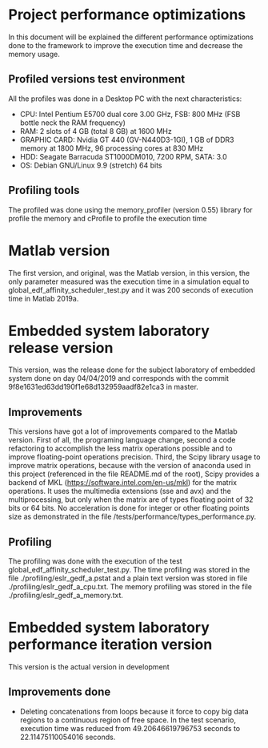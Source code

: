 # Project performance optimizations
In this document will be explained the different performance optimizations done to the framework to improve the execution
time and decrease the memory usage.

## Profiled versions test environment
All the profiles was done in a Desktop PC with the next characteristics:
- CPU: Intel Pentium E5700 dual core 3.00 GHz, FSB: 800 MHz (FSB bottle neck the RAM frequency)
- RAM: 2 slots of 4 GB (total 8 GB) at 1600 MHz
- GRAPHIC CARD: Nvidia GT 440 (GV-N440D3-1GI), 1 GB of DDR3 memory at 1800 MHz, 96 processing cores at 830 MHz
- HDD: Seagate Barracuda ST1000DM010, 7200 RPM, SATA: 3.0
- OS: Debian GNU/Linux 9.9 (stretch) 64 bits

## Profiling tools
The profiled was done using the memory_profiler (version 0.55) library for
profile the memory and cProfile to profile the execution time 

# Matlab version
The first version, and original, was the Matlab version, in this version, the only parameter measured was the execution time
in a simulation equal to global_edf_affinity_scheduler_test.py and it was 200 seconds of execution time in Matlab 2019a.

# Embedded system laboratory release version
This version, was the release done for the subject laboratory of embedded system done on day 04/04/2019 and corresponds
with the commit 9f8e1631ed63dd190f1e68d132959aadf82e1ca3 in master.

## Improvements
This versions have got a lot of improvements compared to the Matlab version. First of all, the programing language change,
second a code refactoring to accomplish the less matrix operations possible and to improve floating-point operations precision.
Third, the Scipy library usage to improve matrix operations, because with the version of anaconda used in this project
(referenced in the file README.md of the root), Scipy provides a backend of MKL (https://software.intel.com/en-us/mkl)
for the matrix operations. It uses the multimedia extensions (sse and avx) and the multiprocessing, but only when the matrix
are of types floating point of 32 bits or 64 bits. No acceleration is done for integer or other floating points size as
demonstrated in the file /tests/performance/types_performance.py.

## Profiling
The profiling was done with the execution of the test global_edf_affinity_scheduler_test.py.
The time profiling was stored in the file ./profiling/eslr_gedf_a.pstat and a plain text version
was stored in file ./profiling/eslr_gedf_a_cpu.txt.
The memory profiling was stored in the file ./profiling/eslr_gedf_a_memory.txt.

# Embedded system laboratory performance iteration version
This version is the actual version in development

## Improvements done
- Deleting concatenations from loops because it force to copy big data regions to a continuous region of free space. In the test scenario, execution time was reduced from 49.20646619796753 seconds to 22.11475110054016 seconds.
